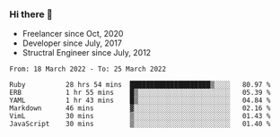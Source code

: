 ### Hi there 👋

- Freelancer since Oct, 2020
- Developer since July, 2017
- Structral Engineer since July, 2012

<!--START_SECTION:waka-->

```text
From: 18 March 2022 - To: 25 March 2022

Ruby          28 hrs 54 mins  ████████████████████▒░░░░   80.97 %
ERB           1 hr 55 mins    █▒░░░░░░░░░░░░░░░░░░░░░░░   05.39 %
YAML          1 hr 43 mins    █▒░░░░░░░░░░░░░░░░░░░░░░░   04.84 %
Markdown      46 mins         ▓░░░░░░░░░░░░░░░░░░░░░░░░   02.16 %
VimL          30 mins         ▒░░░░░░░░░░░░░░░░░░░░░░░░   01.43 %
JavaScript    30 mins         ▒░░░░░░░░░░░░░░░░░░░░░░░░   01.40 %
```

<!--END_SECTION:waka-->
